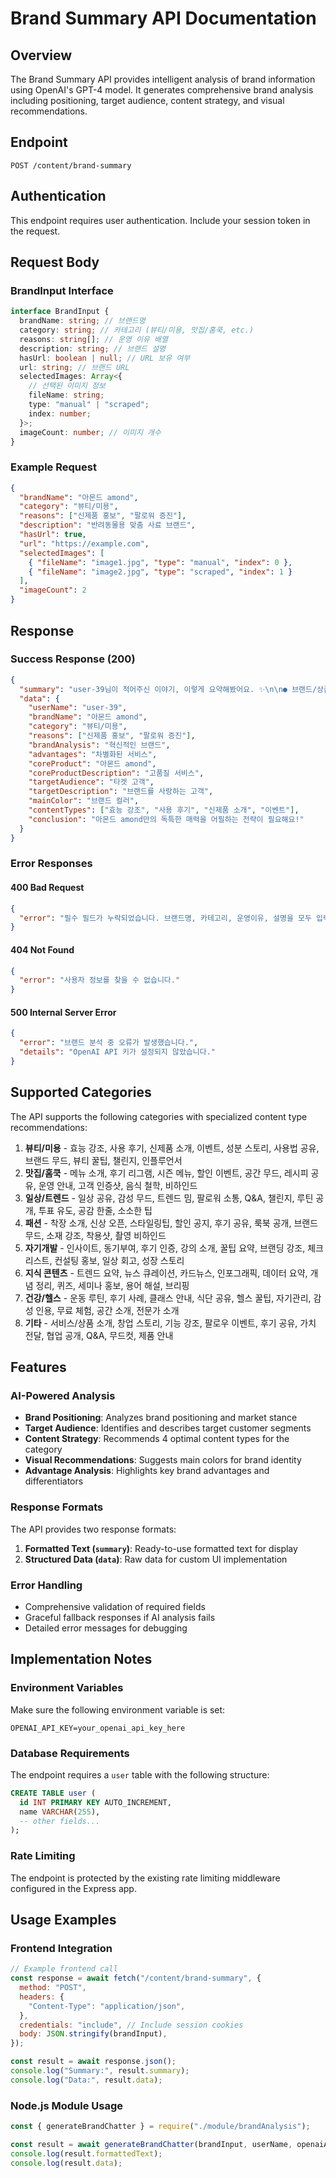 # Brand Summary API Documentation

## Overview

The Brand Summary API provides intelligent analysis of brand information using OpenAI's GPT-4 model. It generates comprehensive brand analysis including positioning, target audience, content strategy, and visual recommendations.

## Endpoint

```
POST /content/brand-summary
```

## Authentication

This endpoint requires user authentication. Include your session token in the request.

## Request Body

### BrandInput Interface

```typescript
interface BrandInput {
  brandName: string; // 브랜드명
  category: string; // 카테고리 (뷰티/미용, 맛집/홈쿡, etc.)
  reasons: string[]; // 운영 이유 배열
  description: string; // 브랜드 설명
  hasUrl: boolean | null; // URL 보유 여부
  url: string; // 브랜드 URL
  selectedImages: Array<{
    // 선택된 이미지 정보
    fileName: string;
    type: "manual" | "scraped";
    index: number;
  }>;
  imageCount: number; // 이미지 개수
}
```

### Example Request

```json
{
  "brandName": "아몬드 amond",
  "category": "뷰티/미용",
  "reasons": ["신제품 홍보", "팔로워 증진"],
  "description": "반려동물용 맞춤 사료 브랜드",
  "hasUrl": true,
  "url": "https://example.com",
  "selectedImages": [
    { "fileName": "image1.jpg", "type": "manual", "index": 0 },
    { "fileName": "image2.jpg", "type": "scraped", "index": 1 }
  ],
  "imageCount": 2
}
```

## Response

### Success Response (200)

```json
{
  "summary": "user-39님이 적어주신 이야기, 이렇게 요약해봤어요. ✨\n\n● 브랜드/상품명은 [아몬드 amond]...",
  "data": {
    "userName": "user-39",
    "brandName": "아몬드 amond",
    "category": "뷰티/미용",
    "reasons": ["신제품 홍보", "팔로워 증진"],
    "brandAnalysis": "혁신적인 브랜드",
    "advantages": "차별화된 서비스",
    "coreProduct": "아몬드 amond",
    "coreProductDescription": "고품질 서비스",
    "targetAudience": "타겟 고객",
    "targetDescription": "브랜드를 사랑하는 고객",
    "mainColor": "브랜드 컬러",
    "contentTypes": ["효능 강조", "사용 후기", "신제품 소개", "이벤트"],
    "conclusion": "아몬드 amond만의 독특한 매력을 어필하는 전략이 필요해요!"
  }
}
```

### Error Responses

#### 400 Bad Request

```json
{
  "error": "필수 필드가 누락되었습니다. 브랜드명, 카테고리, 운영이유, 설명을 모두 입력해주세요."
}
```

#### 404 Not Found

```json
{
  "error": "사용자 정보를 찾을 수 없습니다."
}
```

#### 500 Internal Server Error

```json
{
  "error": "브랜드 분석 중 오류가 발생했습니다.",
  "details": "OpenAI API 키가 설정되지 않았습니다."
}
```

## Supported Categories

The API supports the following categories with specialized content type recommendations:

1. **뷰티/미용** - 효능 강조, 사용 후기, 신제품 소개, 이벤트, 성분 스토리, 사용법 공유, 브랜드 무드, 뷰티 꿀팁, 챌린지, 인플루언서
2. **맛집/홈쿡** - 메뉴 소개, 후기 리그램, 시즌 메뉴, 할인 이벤트, 공간 무드, 레시피 공유, 운영 안내, 고객 인증샷, 음식 철학, 비하인드
3. **일상/트렌드** - 일상 공유, 감성 무드, 트렌드 밈, 팔로워 소통, Q&A, 챌린지, 루틴 공개, 투표 유도, 공감 한줄, 소소한 팁
4. **패션** - 착장 소개, 신상 오픈, 스타일링팁, 할인 공지, 후기 공유, 룩북 공개, 브랜드 무드, 소재 강조, 착용샷, 촬영 비하인드
5. **자기개발** - 인사이트, 동기부여, 후기 인증, 강의 소개, 꿀팁 요약, 브랜딩 강조, 체크리스트, 컨설팅 홍보, 일상 회고, 성장 스토리
6. **지식 콘텐츠** - 트렌드 요약, 뉴스 큐레이션, 카드뉴스, 인포그래픽, 데이터 요약, 개념 정리, 퀴즈, 세미나 홍보, 용어 해설, 브리핑
7. **건강/헬스** - 운동 루틴, 후기 사례, 클래스 안내, 식단 공유, 헬스 꿀팁, 자기관리, 감성 인용, 무료 체험, 공간 소개, 전문가 소개
8. **기타** - 서비스/상품 소개, 창업 스토리, 기능 강조, 팔로우 이벤트, 후기 공유, 가치 전달, 협업 공개, Q&A, 무드컷, 제품 안내

## Features

### AI-Powered Analysis

- **Brand Positioning**: Analyzes brand positioning and market stance
- **Target Audience**: Identifies and describes target customer segments
- **Content Strategy**: Recommends 4 optimal content types for the category
- **Visual Recommendations**: Suggests main colors for brand identity
- **Advantage Analysis**: Highlights key brand advantages and differentiators

### Response Formats

The API provides two response formats:

1. **Formatted Text (`summary`)**: Ready-to-use formatted text for display
2. **Structured Data (`data`)**: Raw data for custom UI implementation

### Error Handling

- Comprehensive validation of required fields
- Graceful fallback responses if AI analysis fails
- Detailed error messages for debugging

## Implementation Notes

### Environment Variables

Make sure the following environment variable is set:

```
OPENAI_API_KEY=your_openai_api_key_here
```

### Database Requirements

The endpoint requires a `user` table with the following structure:

```sql
CREATE TABLE user (
  id INT PRIMARY KEY AUTO_INCREMENT,
  name VARCHAR(255),
  -- other fields...
);
```

### Rate Limiting

The endpoint is protected by the existing rate limiting middleware configured in the Express app.

## Usage Examples

### Frontend Integration

```javascript
// Example frontend call
const response = await fetch("/content/brand-summary", {
  method: "POST",
  headers: {
    "Content-Type": "application/json",
  },
  credentials: "include", // Include session cookies
  body: JSON.stringify(brandInput),
});

const result = await response.json();
console.log("Summary:", result.summary);
console.log("Data:", result.data);
```

### Node.js Module Usage

```javascript
const { generateBrandChatter } = require("./module/brandAnalysis");

const result = await generateBrandChatter(brandInput, userName, openaiApiKey);
console.log(result.formattedText);
console.log(result.data);
```
